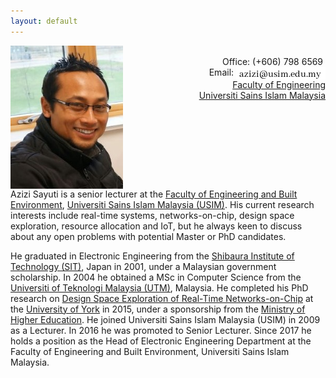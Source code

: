 ```yaml
---
layout: default
---
```

<div>
    <dl>
        <dt><img src="images/me.jpg" width="180" align="left"></dt>
        <dd> 
			<div style="white-space: pre-wrap; text-align: right">
			Office: (+606) 798 6569 &#10;Email: <img src="images/email.jpg" style="vertical-align:top">&#10;<a href="http://fkab.usim.edu.my">Faculty of Engineering</a>&#10;<a href="http://usim.edu.my">Universiti Sains Islam Malaysia</a>
			</div>
		</dd>
    </dl>     	
</div>

<p style="clear: both;"></p>
			
Azizi Sayuti is a senior lecturer at the [Faculty of Engineering and Built Environment](http://fkab.usim.edu.my), [Universiti Sains Islam Malaysia (USIM)](http://usim.edu.my). His current research interests include real-time systems, networks-on-chip, design space exploration, resource allocation and IoT, but he always keen to discuss about any open problems with potential Master or PhD candidates.

He graduated in Electronic Engineering from the [Shibaura Institute of Technology (SIT)](http://www.shibaura-it.ac.jp/en), Japan in 2001, under a Malaysian government scholarship. In 2004 he obtained a MSc in Computer Science from the [Universiti of Teknologi Malaysia (UTM)](http://kl.utm.my/), Malaysia. He completed his PhD research on [Design Space Exploration of Real-Time Networks-on-Chip](http://etheses.whiterose.ac.uk/8963/) at the [University of York](http://york.ac.uk) in 2015, under a sponsorship from the [Ministry of Higher Education](https://www.mohe.gov.my/). He joined Universiti Sains Islam Malaysia (USIM) in 2009 as a Lecturer. In 2016 he was promoted to Senior Lecturer. Since 2017 he holds a position as the Head of Electronic Engineering Department at the Faculty of Engineering and Built Environment, Universiti Sains Islam Malaysia.
